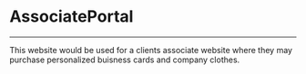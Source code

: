 # AssociatePortal
--------------------------------------------------------
This website would be used for a clients associate website where they may purchase personalized buisness cards and company clothes.
